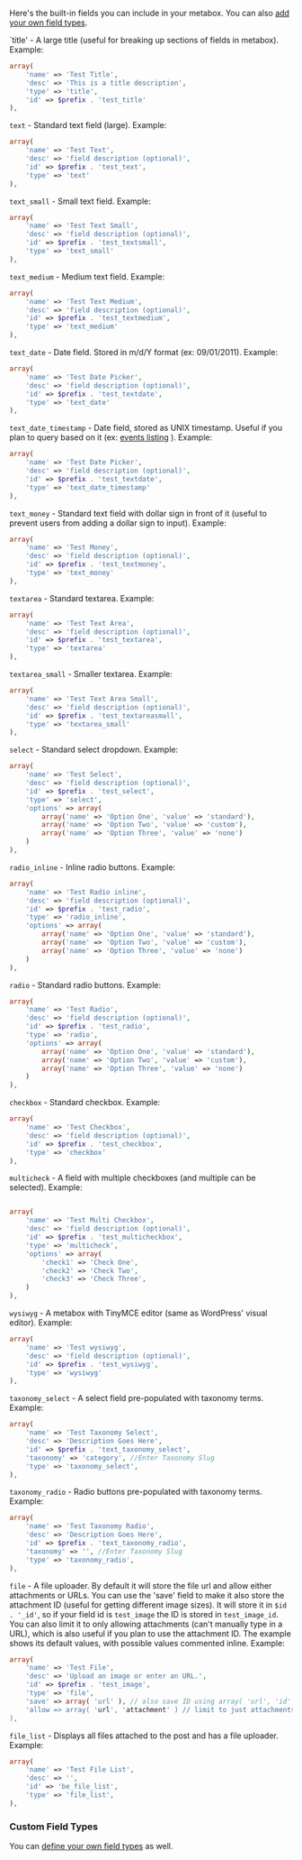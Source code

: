 Here's the built-in fields you can include in your metabox. You can also [add your own field types](https://github.com/jaredatch/Custom-Metaboxes-and-Fields-for-WordPress/wiki/Adding-your-own-field-types).

`title' - A large title (useful for breaking up sections of fields in metabox). Example:

```php
array(
	'name' => 'Test Title',
	'desc' => 'This is a title description',
	'type' => 'title',
	'id' => $prefix . 'test_title'
),
```

`text` - Standard text field (large). Example:

```php
array(
	'name' => 'Test Text',
	'desc' => 'field description (optional)',
	'id' => $prefix . 'test_text',
	'type' => 'text'
),
```

`text_small` - Small text field. Example:

```php
array(
	'name' => 'Test Text Small',
	'desc' => 'field description (optional)',
	'id' => $prefix . 'test_textsmall',
	'type' => 'text_small'
),
```

`text_medium` - Medium text field. Example:

```php
array(
	'name' => 'Test Text Medium',
	'desc' => 'field description (optional)',
	'id' => $prefix . 'test_textmedium',
	'type' => 'text_medium'
),
```

`text_date` - Date field. Stored in m/d/Y format (ex: 09/01/2011). Example:

```php
array(
	'name' => 'Test Date Picker',
	'desc' => 'field description (optional)',
	'id' => $prefix . 'test_textdate',
	'type' => 'text_date'
),
```

`text_date_timestamp` - Date field, stored as UNIX timestamp. Useful if you plan to query based on it (ex: [events listing](http://www.billerickson.net/code/event-query/) ). Example:

```php
array(
	'name' => 'Test Date Picker',
	'desc' => 'field description (optional)',
	'id' => $prefix . 'test_textdate',
	'type' => 'text_date_timestamp'
),
```

`text_money` - Standard text field with dollar sign in front of it (useful to prevent users from adding a dollar sign to input). Example:

```php
array(
	'name' => 'Test Money',
	'desc' => 'field description (optional)',
	'id' => $prefix . 'test_textmoney',
	'type' => 'text_money'
),
```

`textarea` - Standard textarea. Example:

```php
array(
	'name' => 'Test Text Area',
	'desc' => 'field description (optional)',
	'id' => $prefix . 'test_textarea',
	'type' => 'textarea'
),
```

`textarea_small` - Smaller textarea. Example:

```php
array(
	'name' => 'Test Text Area Small',
	'desc' => 'field description (optional)',
	'id' => $prefix . 'test_textareasmall',
	'type' => 'textarea_small'
),
```

`select` - Standard select dropdown. Example:

```php
array(
	'name' => 'Test Select',
	'desc' => 'field description (optional)',
	'id' => $prefix . 'test_select',
	'type' => 'select',
	'options' => array(
		array('name' => 'Option One', 'value' => 'standard'),
		array('name' => 'Option Two', 'value' => 'custom'),
		array('name' => 'Option Three', 'value' => 'none')				
	)
),
```

`radio_inline` - Inline radio buttons. Example:

```php
array(
	'name' => 'Test Radio inline',
	'desc' => 'field description (optional)',
	'id' => $prefix . 'test_radio',
	'type' => 'radio_inline',
	'options' => array(
		array('name' => 'Option One', 'value' => 'standard'),
		array('name' => 'Option Two', 'value' => 'custom'),
		array('name' => 'Option Three', 'value' => 'none')				
	)
),
```

`radio` - Standard radio buttons. Example: 

```php
array(
	'name' => 'Test Radio',
	'desc' => 'field description (optional)',
	'id' => $prefix . 'test_radio',
	'type' => 'radio',
	'options' => array(
		array('name' => 'Option One', 'value' => 'standard'),
		array('name' => 'Option Two', 'value' => 'custom'),
		array('name' => 'Option Three', 'value' => 'none')				
	)
),
```

`checkbox` - Standard checkbox. Example:

```php
array(
	'name' => 'Test Checkbox',
	'desc' => 'field description (optional)',
	'id' => $prefix . 'test_checkbox',
	'type' => 'checkbox'
),
```

`multicheck` - A field with multiple checkboxes (and multiple can be selected). Example:

```php

array(
	'name' => 'Test Multi Checkbox',
	'desc' => 'field description (optional)',
	'id' => $prefix . 'test_multicheckbox',
	'type' => 'multicheck',
	'options' => array(
		'check1' => 'Check One',
		'check2' => 'Check Two',
		'check3' => 'Check Three',
	)
),
```

`wysiwyg` - A metabox with TinyMCE editor (same as WordPress' visual editor). Example:

```php
array(
	'name' => 'Test wysiwyg',
	'desc' => 'field description (optional)',
	'id' => $prefix . 'test_wysiwyg',
	'type' => 'wysiwyg'
),
```

`taxonomy_select` - A select field pre-populated with taxonomy terms. Example:

```php
array(
	'name' => 'Test Taxonomy Select',
	'desc' => 'Description Goes Here',
	'id' => $prefix . 'text_taxonomy_select',
	'taxonomy' => 'category', //Enter Taxonomy Slug
	'type' => 'taxonomy_select',	
),
```

`taxonomy_radio` - Radio buttons pre-populated with taxonomy terms. Example:

```php
array(
	'name' => 'Test Taxonomy Radio',
	'desc' => 'Description Goes Here',
	'id' => $prefix . 'text_taxonomy_radio',
	'taxonomy' => '', //Enter Taxonomy Slug
	'type' => 'taxonomy_radio',	
),
```

`file` - A file uploader. By default it will store the file url and allow either attachments or URLs. You can use the 'save' field to make it also store the attachment ID (useful for getting different image sizes). It will store it in `$id . '_id'`, so if your field id is `test_image` the ID is stored in `test_image_id`. You can also limit it to only allowing attachments (can't manually type in a URL), which is also useful if you plan to use the attachment ID. The example shows its default values, with possible values commented inline. Example:

```php
array(
	'name' => 'Test File',
	'desc' => 'Upload an image or enter an URL.',
	'id' => $prefix . 'test_image',
	'type' => 'file',
	'save' => array( 'url' ), // also save ID using array( 'url', 'id' )
	'allow => array( 'url', 'attachment' ) // limit to just attachments with array( 'attachment' )
),
```

`file_list` - Displays all files attached to the post and has a file uploader. Example:

```php
array(
	'name' => 'Test File List',
	'desc' => '',
	'id' => 'be_file_list',
	'type' => 'file_list',
),
```

### Custom Field Types

You can [define your own field types](https://github.com/jaredatch/Custom-Metaboxes-and-Fields-for-WordPress/wiki/Adding-your-own-field-types) as well.